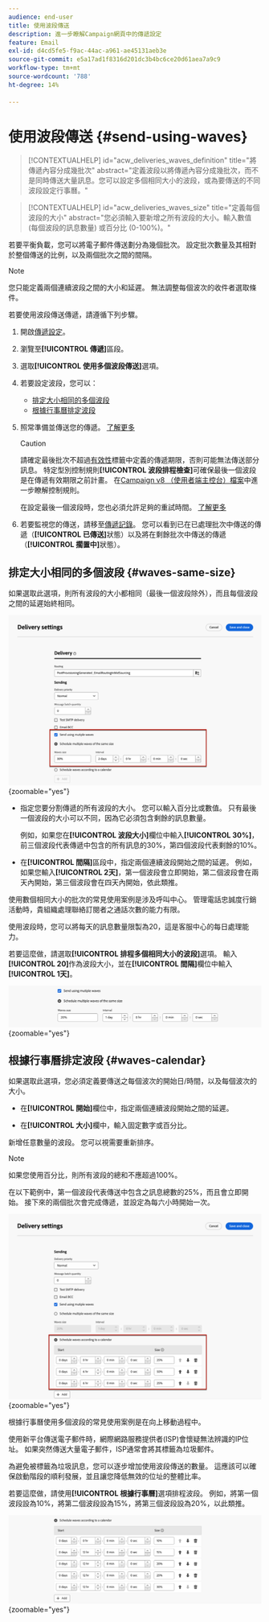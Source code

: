 ```yaml
---
audience: end-user
title: 使用波段傳送
description: 進一步瞭解Campaign網頁中的傳遞設定
feature: Email
exl-id: d4cd5fe5-f9ac-44ac-a961-ae45131aeb3e
source-git-commit: e5a17ad1f8316d201dc3b4bc6ce20d61aea7a9c9
workflow-type: tm+mt
source-wordcount: '788'
ht-degree: 14%

---
```


# 使用波段傳送 {#send-using-waves}

>[!CONTEXTUALHELP]
>id="acw_deliveries_waves_definition"
>title="將傳遞內容分成幾批次"
>abstract="定義波段以將傳遞內容分成幾批次，而不是同時傳送大量訊息。您可以設定多個相同大小的波段，或為要傳送的不同波段設定行事曆。"

>[!CONTEXTUALHELP]
>id="acw_deliveries_waves_size"
>title="定義每個波段的大小"
>abstract="您必須輸入要新增之所有波段的大小。輸入數值 (每個波段的訊息數量) 或百分比 (0-100%)。"

若要平衡負載，您可以將電子郵件傳送劃分為幾個批次。 設定批次數量及其相對於整個傳送的比例，以及兩個批次之間的間隔。

>[!NOTE]
>
>您只能定義兩個連續波段之間的大小和延遲。 無法調整每個波次的收件者選取條件。

若要使用波段傳送傳遞，請遵循下列步驟。

1. 開啟[傳遞設定](delivery-settings.md#retries)。

1. 瀏覽至&#x200B;**[!UICONTROL 傳遞]**&#x200B;區段。

1. 選取&#x200B;**[!UICONTROL 使用多個波段傳送]**&#x200B;選項。

1. 若要設定波段，您可以：

   * [排定大小相同的多個波段](#waves-same-size)
   * [根據行事曆排定波段](#waves-calendar)

1. 照常準備並傳送您的傳遞。 [了解更多](../msg/gs-deliveries.md)

   >[!CAUTION]
   >
   >請確定最後批次不超過[有效性](delivery-settings.md#validity)標籤中定義的傳遞期限，否則可能無法傳送部分訊息。 特定型別控制規則&#x200B;**[!UICONTROL 波段排程檢查]**&#x200B;可確保最後一個波段是在傳遞有效期限之前計畫。 在[Campaign v8 （使用者端主控台）檔案](https://experienceleague.adobe.com/docs/campaign/automation/campaign-optimization/control-rules.html?lang=zh-Hant)中進一步瞭解控制規則。
   >
   >在設定最後一個波段時，您也必須允許足夠的重試時間。 [了解更多](delivery-settings.md#retries)

1. 若要監視您的傳送，請移至[傳遞記錄](../monitor/delivery-logs.md)。 您可以看到已在已處理批次中傳送的傳遞（**[!UICONTROL 已傳送]**&#x200B;狀態）以及將在剩餘批次中傳送的傳遞（**[!UICONTROL 擱置中]**&#x200B;狀態）。

## 排定大小相同的多個波段 {#waves-same-size}

如果選取此選項，則所有波段的大小都相同（最後一個波段除外），而且每個波段之間的延遲始終相同。

![](assets/waves-same-size.png){zoomable="yes"}

* 指定您要分割傳遞的所有波段的大小。 您可以輸入百分比或數值。 只有最後一個波段的大小可以不同，因為它必須包含剩餘的訊息數量。

  例如，如果您在&#x200B;**[!UICONTROL 波段大小]**&#x200B;欄位中輸入&#x200B;**[!UICONTROL 30%]**，前三個波段代表傳遞中包含的所有訊息的30%，第四個波段代表剩餘的10%。

* 在&#x200B;**[!UICONTROL 間隔]**&#x200B;區段中，指定兩個連續波段開始之間的延遲。 例如，如果您輸入&#x200B;**[!UICONTROL 2天]**，第一個波段會立即開始，第二個波段會在兩天內開始，第三個波段會在四天內開始，依此類推。

使用數個相同大小的批次的常見使用案例是涉及呼叫中心。 管理電話忠誠度行銷活動時，貴組織處理聯絡訂閱者之通話次數的能力有限。

使用波段時，您可以將每天的訊息數量限製為20，這是客服中心的每日處理能力。

若要這麼做，請選取&#x200B;**[!UICONTROL 排程多個相同大小的波段]**&#x200B;選項。 輸入&#x200B;**[!UICONTROL 20]**&#x200B;作為波段大小，並在&#x200B;**[!UICONTROL 間隔]**&#x200B;欄位中輸入&#x200B;**[!UICONTROL 1天]**。

![](assets/waves-call-center.png){zoomable="yes"}

## 根據行事曆排定波段 {#waves-calendar}

如果選取此選項，您必須定義要傳送之每個波次的開始日/時間，以及每個波次的大小。

* 在&#x200B;**[!UICONTROL 開始]**&#x200B;欄位中，指定兩個連續波段開始之間的延遲。

* 在&#x200B;**[!UICONTROL 大小]**&#x200B;欄中，輸入固定數字或百分比。

新增任意數量的波段。 您可以視需要重新排序。

>[!NOTE]
>
>如果您使用百分比，則所有波段的總和不應超過100%。

在以下範例中，第一個波段代表傳送中包含之訊息總數的25%，而且會立即開始。 接下來的兩個批次會完成傳遞，並設定為每六小時開始一次。

![](assets/waves-calendar.png){zoomable="yes"}

根據行事曆使用多個波段的常見使用案例是在向上移動過程中。

使用新平台傳送電子郵件時，網際網路服務提供者(ISP)會懷疑無法辨識的IP位址。 如果突然傳送大量電子郵件，ISP通常會將其標籤為垃圾郵件。

為避免被標籤為垃圾訊息，您可以逐步增加使用波段傳送的數量。 這應該可以確保啟動階段的順利發展，並且讓您降低無效的位址的整體比率。

若要這麼做，請使用&#x200B;**[!UICONTROL 根據行事曆]**&#x200B;選項排程波段。 例如，將第一個波段設為10%，將第二個波段設為15%，將第三個波段設為20%，以此類推。

![](assets/waves-ramp-up.png){zoomable="yes"}
